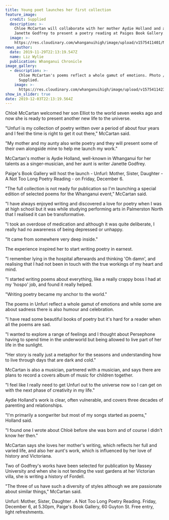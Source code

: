 ```yaml
---
title: Young poet launches her first collection
feature_image:
  credit: Supplied
  description: >-
    Chloe McCartan will collaborate with her mother Aydie Holland and aunt
    Janette Godfrey to present a poetry reading at Paiges Book Gallery. 
  image: >-
    https://res.cloudinary.com/whanganuihigh/image/upload/v1575411401/News/Chloe_McCartan._Chron_30.11.19.jpg
news_author:
  date: 2019-11-29T22:13:19.547Z
  name: Liz Wylie
  publication: Whanganui Chronicle
image_gallery:
  - description: >-
      Chloe McCartan's poems reflect a whole gamut of emotions. Photo /
      Supplied.
    image: >-
      https://res.cloudinary.com/whanganuihigh/image/upload/v1575411423/News/Chloe_McCartan.2_Chron_30.11.19.jpg
show_in_slider: true
date: 2019-12-03T22:13:19.564Z
---
```

Chloë McCartan welcomed her son Elliot to the world seven weeks ago and now she is ready to present another new life to the universe.

"Unfurl is my collection of poetry written over a period of about four years and I feel the time is right to get it out there," McCartan said.

"My mother and my aunty also write poetry and they will present some of their own alongside mine to help me launch my work."

McCartan's mother is Aydie Holland, well-known in Whanganui for her talents as a singer-musician, and her aunt is writer Janette Godfrey.

Paige's Book Gallery will host the launch - Unfurl: Mother, Sister, Daughter - A Not Too Long Poetry Reading - on Friday, December 6.

"The full collection is not ready for publication so I'm launching a special edition of selected poems for the Whanganui event," McCartan said.

"I have always enjoyed writing and discovered a love for poetry when I was at high school but it was while studying performing arts in Palmerston North that I realised it can be transformative.

"I took an overdose of medication and although it was quite deliberate, I really had no awareness of being depressed or unhappy.

"It came from somewhere very deep inside."

The experience inspired her to start writing poetry in earnest.

"I remember lying in the hospital afterwards and thinking 'Oh damn', and realising that I had not been in touch with the true workings of my heart and mind.

"I started writing poems about everything, like a really crappy boss I had at my 'hospo' job, and found it really helped.

"Writing poetry became my anchor to the world."

The poems in Unfurl reflect a whole gamut of emotions and while some are about sadness there is also humour and celebration.

"I have read some beautiful books of poetry but it's hard for a reader when all the poems are sad.

"I wanted to explore a range of feelings and I thought about Persephone having to spend time in the underworld but being allowed to live part of her life in the sunlight.

"Her story is really just a metaphor for the seasons and understanding how to live through days that are dark and cold."

McCartan is also a musician, partnered with a musician, and says there are plans to record a covers album of music for children together.

"I feel like I really need to get Unfurl out to the universe now so I can get on with the next phase of creativity in my life."

Aydie Holland's work is clear, often vulnerable, and covers three decades of parenting and relationships.

"I'm primarily a songwriter but most of my songs started as poems," Holland said.

"I found one I wrote about Chloë before she was born and of course I didn't know her then."

McCartan says she loves her mother's writing, which reflects her full and varied life, and also her aunt's work, which is influenced by her love of history and Victoriana.

Two of Godfrey's works have been selected for publication by Massey University and when she is not tending the vast gardens at her Victorian villa, she is writing a history of Fordell.

"The three of us have such a diversity of styles although we are passionate about similar things," McCartan said.

Unfurl: Mother, Sister, Daughter . A Not Too Long Poetry Reading. Friday, December 6, at 5.30pm, Paige's Book Gallery, 60 Guyton St. Free entry, light refreshments.
